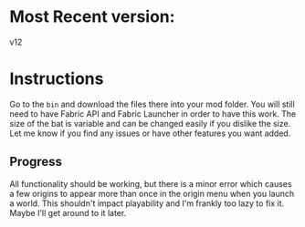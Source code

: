# Most Recent version: 
v12

# Instructions

Go to the `bin` and download the files there into your mod folder. You will still need to have Fabric API and Fabric Launcher in order to have this work. The size of the bat is variable and can be changed easily if you dislike the size. Let me know if you find any issues or have other features you want added.

## Progress
All functionality should be working, but there is a minor error which causes a few origins to appear more than once in the origin menu when you launch a world. This shouldn't impact playability and I'm frankly too lazy to fix it. Maybe I'll get around to it later. 

